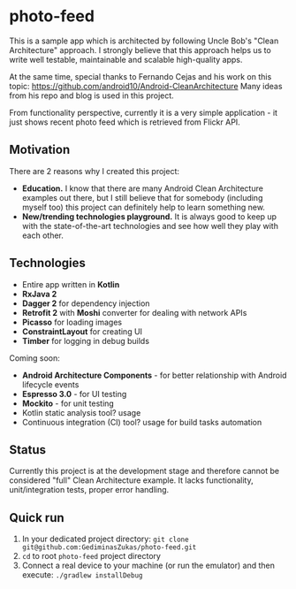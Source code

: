 # photo-feed
This is a sample app which is architected by following Uncle Bob's "Clean Architecture" approach. I strongly believe that this approach helps us to write well testable, maintainable and scalable high-quality apps. 

At the same time, special thanks to Fernando Cejas and his work on this topic: https://github.com/android10/Android-CleanArchitecture Many ideas from his repo and blog is used in this project.

From functionality perspective, currently it is a very simple application - it just shows recent photo feed  which is retrieved from Flickr API.

## Motivation
There are 2 reasons why I created this project:
- **Education.** I know that there are many Android Clean Architecture examples out there, but I still believe that for somebody (including myself too) this project can definitely help to learn something new.
- **New/trending technologies playground.** It is always good to keep up with the state-of-the-art technologies and see how well they play with each other.

## Technologies
- Entire app written in **Kotlin**
- **RxJava 2**
- **Dagger 2** for dependency injection
- **Retrofit 2** with **Moshi** converter for dealing with network APIs
- **Picasso** for loading images
- **ConstraintLayout** for creating UI
- **Timber** for logging in debug builds

Coming soon:

- **Android Architecture Components** - for better relationship with Android lifecycle events
- **Espresso 3.0** - for UI testing
- **Mockito** - for unit testing
- Kotlin static analysis tool? usage
- Continuous integration (CI) tool? usage for build tasks automation

## Status
Currently this project is at the development stage and therefore cannot be considered "full" Clean Architecture example. It lacks functionality, unit/integration tests, proper error handling.

## Quick run
1. In your dedicated project directory:
`git clone git@github.com:GediminasZukas/photo-feed.git`
2. `cd` to root `photo-feed` project directory
3. Connect a real device to your machine (or run the emulator) and then execute: `./gradlew installDebug`
